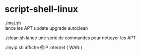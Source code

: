 # script-shell-linux

./maj.sh <br>
lance les APT update upgrade autoclean

./clean.sh
lance une serie de commandes pour nettoyer les APT

./myip.sh
affiche @IP internet ( WAN )
